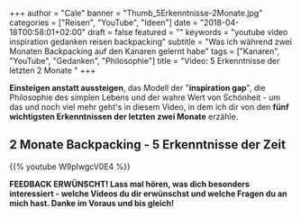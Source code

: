 +++
author = "Cale"
banner = "Thumb_5Erkenntnisse-2Monate.jpg"
categories = ["Reisen", "YouTube", "Ideen"]
date = "2018-04-18T00:58:01+02:00"
draft = false
featured = ""
keywords = "youtube video inspiration gedanken reisen backpacking"
subtitle = "Was ich während zwei Monaten Backpacking auf den Kanaren gelernt habe"
tags = ["Kanaren", "YouTube", "Gedanken", "Philosophie"]
title = "Video: 5 Erkenntnisse der letzten 2 Monate "
+++

**Einsteigen anstatt aussteigen**, das Modell der "**inspiration gap**", die Philosophie des simplen Lebens und der wahre Wert von Schönheit - um das und noch viel mehr geht's in diesem Video, in dem ich dir von den **fünf wichtigsten Erkenntnissen der letzten zwei Monate** erzähle.<!--more-->

## 2 Monate Backpacking - 5 Erkenntnisse der Zeit

{{% youtube W9pIwgcV0E4 %}}

**FEEDBACK ERWÜNSCHT! Lass mal hören, was dich besonders interessiert - welche Videos du dir erwünschst und welche Fragen du an mich hast. Danke im Voraus und bis gleich!**